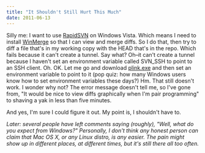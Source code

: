 ```yaml
---
title: "It Shouldn't Still Hurt This Much"
date: 2011-06-13
---
```

Silly me: I want to use <a href="http://rapidsvn.tigris.org/">RapidSVN</a> on Windows Vista. Which means I need to install <a href="http://winmerge.org/">WinMerge</a> so that I can view and merge diffs. So I do that, then try to diff a file that's in my working copy with the HEAD that's in the repo. Which fails because it can't create a tunnel. Say what? Oh–it can't create a tunnel because I haven't set an environment variable called SVN_SSH to point to an SSH client. Oh. OK. Let me go and download <a href="http://www.chiark.greenend.org.uk/~sgtatham/putty/download.html">plink.exe</a> and then set an environment variable to point to it (pop quiz: how many Windows users know how to set environment variables these days?) Hm. That still doesn't work. I wonder why not? The error message doesn't tell me, so I've gone from, "It would be nice to view diffs graphically when I'm pair programming" to shaving a yak in less than five minutes.

And yes, I'm sure I could figure it out. My point is, I shouldn't have to.

<em>Later: several people have left comments saying (roughly), "Well, what do you expect from Windows?" Personally, I don't think any honest person can claim that Mac OS X, or any Linux distro, is any easier. The pain might show up in different places, at different times, but it's still there all too often.</em>
